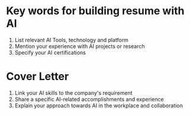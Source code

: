 # Key words for building resume with AI
1. List relevant AI Tools, technology and platform
2. Mention your experience with AI projects or research
3. Specify your AI certifications

# Cover Letter
1. Link your AI skills to the company's requirement
2. Share a specific AI-related accomplishments and experience
3. Explain your approach towards AI in the workplace and collaboration

